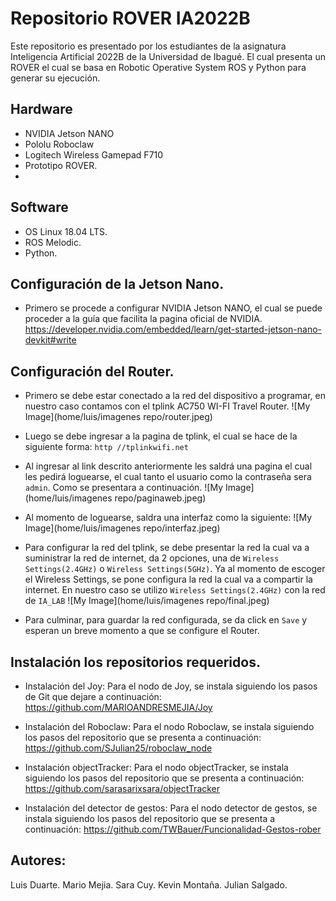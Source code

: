 # Repositorio ROVER IA2022B

Este repositorio es presentado por los estudiantes de la asignatura Inteligencia Artificial 2022B de la Universidad de Ibagué. El cual presenta un ROVER el cual se basa en Robotic Operative System ROS y Python para generar su ejecución. 

## Hardware
-   NVIDIA Jetson NANO
-   Pololu Roboclaw
-   Logitech Wireless Gamepad F710
-   Prototipo ROVER.
- 
## Software
- OS Linux 18.04 LTS.
- ROS Melodic.
- Python.

##  Configuración de la Jetson Nano.
- Primero se procede a configurar NVIDIA Jetson NANO, el cual se puede proceder a la guía que facilita la pagina oficial de NVIDIA. 
https://developer.nvidia.com/embedded/learn/get-started-jetson-nano-devkit#write
##  Configuración del Router.
- Primero se debe estar conectado a la red del dispositivo a programar, en nuestro caso contamos con el tplink AC750 WI-FI Travel Router. 
![My Image](home/luis/imagenes repo/router.jpeg)

- Luego se debe ingresar a la pagina de tplink, el cual se hace de la siguiente forma:
```http //tplinkwifi.net```

- Al ingresar al link descrito anteriormente les saldrá una pagina el cual les pedirá loguearse, el cual tanto el usuario como la contraseña sera  ```admin```. Como se presentara a continuación.
![My Image](home/luis/imagenes repo/paginaweb.jpeg)

- Al momento de loguearse, saldra una interfaz como la siguiente:
![My Image](home/luis/imagenes repo/interfaz.jpeg)

- Para configurar la red del tplink, se debe presentar la red la cual va a suministrar la red de internet, da 2 opciones, una de ```Wireless Settings(2.4GHz)``` o ```Wireless Settings(5GHz)```. Ya al momento de escoger el Wireless Settings, se pone configura la red la cual va a compartir la internet. En nuestro caso se utilizo ```Wireless Settings(2.4GHz)``` con la red de  ```IA_LAB```
![My Image](home/luis/imagenes repo/final.jpeg)

- Para culminar, para guardar la red configurada, se da click en  ```Save``` y esperan un breve momento a que se configure el Router.

## Instalación los repositorios requeridos.

- Instalación del Joy:
Para el nodo de Joy, se instala siguiendo los pasos de Git que dejare a continuación:
https://github.com/MARIOANDRESMEJIA/Joy

- Instalación del Roboclaw:
Para el nodo Roboclaw, se instala siguiendo los pasos del repositorio que se presenta a continuación:
https://github.com/SJulian25/roboclaw_node

- Instalación objectTracker: 
Para el nodo objectTracker, se instala siguiendo los pasos del repositorio que se presenta a continuación:
https://github.com/sarasarixsara/objectTracker


- Instalación del detector de gestos:
Para el nodo detector de gestos, se instala siguiendo los pasos del repositorio que se presenta a continuación:
https://github.com/TWBauer/Funcionalidad-Gestos-rober


## Autores:
Luis Duarte.
Mario Mejia.
Sara Cuy.
Kevin Montaña.
Julian Salgado.

